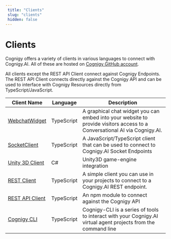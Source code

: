 ```yaml
---
 title: "Clients" 
 slug: "clients" 
 hidden: false 
---
```

# Clients

Cognigy offers a variety of clients in various languages to connect with Cognigy.AI. All of these are hosted on [Cognigy GitHub account](https://github.com/Cognigy). 

All clients except the REST API Client connect against Cognigy Endpoints. The REST API Client connects directly against the Cognigy API and can be used to interface with Cognigy Resources directly from TypeScript/JavaScript.

| Client Name                                                               | Language     | Description                                                                                                               |
|---------------------------------------------------------------------------|--------------|---------------------------------------------------------------------------------------------------------------------------|
| [WebchatWidget](https://github.com/Cognigy/WebchatWidget)                 | TypeScript   | A graphical chat widget you can embed into your website to provide visitors access to a Conversational AI via Cognigy.AI. |
| [SocketClient](https://github.com/Cognigy/SocketClient)                   | TypeScript   | A JavaScript/TypeScript client that can be used to connect to Cognigy.AI Socket Endpoints                                 |
| [Unity 3D Client](https://github.com/Cognigy/CognigyUnity3DClient)        | C#           | Unity3D game-engine integration                                                                                           |
| [REST Client](https://github.com/Cognigy/RestClient)                      | TypeScript   | A simple client you can use in your projects to connect to a Cognigy.AI REST endpoint.                                    |
| [REST API Client](https://www.npmjs.com/package/@cognigy/rest-api-client) | TypeScript   | An npm module to connect against the Cognigy API                                                                          |
| [Cognigy CLI](https://github.com/Cognigy/Cognigy-CLI)                     | TypeScript   | Cognigy-CLI is a series of tools to interact with your Cognigy.AI virtual agent projects from the command line            |